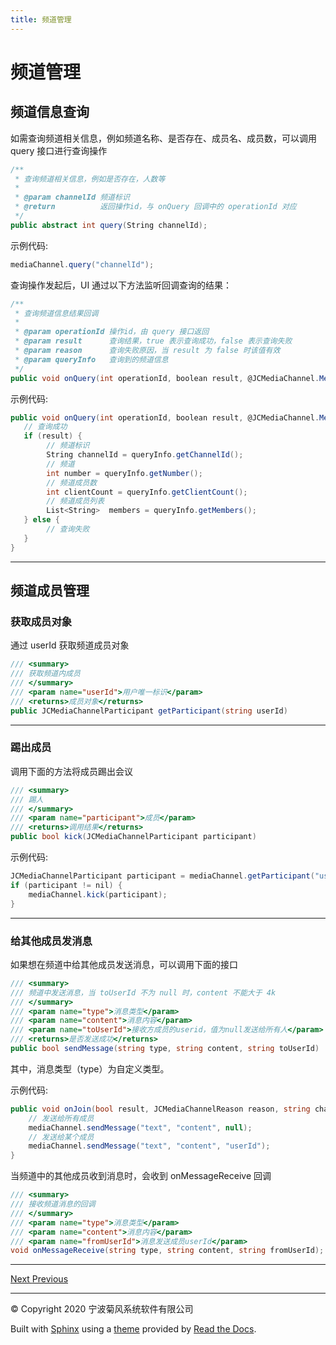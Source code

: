 ```yaml
---
title: 频道管理
---
```

# 频道管理



## 频道信息查询

如需查询频道相关信息，例如频道名称、是否存在、成员名、成员数，可以调用 query 接口进行查询操作



```csharp 
/**
 * 查询频道相关信息，例如是否存在，人数等
 *
 * @param channelId 频道标识
 * @return          返回操作id，与 onQuery 回调中的 operationId 对应
 */
public abstract int query(String channelId);
```



示例代码:



```csharp 
mediaChannel.query("channelId");
```



查询操作发起后，UI 通过以下方法监听回调查询的结果：



```csharp 
/**
 * 查询频道信息结果回调
 *
 * @param operationId 操作id，由 query 接口返回
 * @param result      查询结果，true 表示查询成功，false 表示查询失败
 * @param reason      查询失败原因，当 result 为 false 时该值有效
 * @param queryInfo   查询到的频道信息
 */
public void onQuery(int operationId, boolean result, @JCMediaChannel.MediaChannelReason int reason, JCMediaChannelQueryInfo queryInfo);
```



示例代码:



```csharp 
public void onQuery(int operationId, boolean result, @JCMediaChannel.MediaChannelReason int reason, JCMediaChannelQueryInfo queryInfo) {
   // 查询成功
   if (result) {
        // 频道标识
        String channelId = queryInfo.getChannelId();
        // 频道
        int number = queryInfo.getNumber();
        // 频道成员数
        int clientCount = queryInfo.getClientCount();
        // 频道成员列表
        List<String>  members = queryInfo.getMembers();
   } else {
        // 查询失败
   }
}
```



-----





## 频道成员管理





### 获取成员对象

通过 userId 获取频道成员对象



```csharp 
/// <summary>
/// 获取频道内成员
/// </summary>
/// <param name="userId">用户唯一标识</param>
/// <returns>成员对象</returns>
public JCMediaChannelParticipant getParticipant(string userId)
```



-----







### 踢出成员

调用下面的方法将成员踢出会议



```csharp 
/// <summary>
/// 踢人
/// </summary>
/// <param name="participant">成员</param>
/// <returns>调用结果</returns>
public bool kick(JCMediaChannelParticipant participant)
```



示例代码:



```csharp 
JCMediaChannelParticipant participant = mediaChannel.getParticipant("userId");
if (participant != nil) {
    mediaChannel.kick(participant);
}
```





-----



### 给其他成员发消息

如果想在频道中给其他成员发送消息，可以调用下面的接口



```csharp 
/// <summary>
/// 频道中发送消息，当 toUserId 不为 null 时，content 不能大于 4k
/// </summary>
/// <param name="type">消息类型</param>
/// <param name="content">消息内容</param>
/// <param name="toUserId">接收方成员的userid，值为null发送给所有人</param>
/// <returns>是否发送成功</returns>
public bool sendMessage(string type, string content, string toUserId)
```



其中，消息类型（type）为自定义类型。

示例代码:



```csharp 
public void onJoin(bool result, JCMediaChannelReason reason, string channelId) {
    // 发送给所有成员
    mediaChannel.sendMessage("text", "content", null);
    // 发送给某个成员
    mediaChannel.sendMessage("text", "content", "userId");
}
```



当频道中的其他成员收到消息时，会收到 onMessageReceive 回调



```csharp 
/// <summary>
/// 接收频道消息的回调
/// </summary>
/// <param name="type">消息类型</param>
/// <param name="content">消息内容</param>
/// <param name="fromUserId">消息发送成员userId</param>
void onMessageReceive(string type, string content, string fromUserId);
```



-----













[Next
](../C++/index.html "进阶功能集成")
[
Previous](02_video_management.html "视频管理")



-----



© Copyright 2020 宁波菊风系统软件有限公司



Built with [Sphinx](http://sphinx-doc.org/) using a
[theme](https://github.com/rtfd/sphinx_rtd_theme) provided by [Read the
Docs](https://readthedocs.org).








